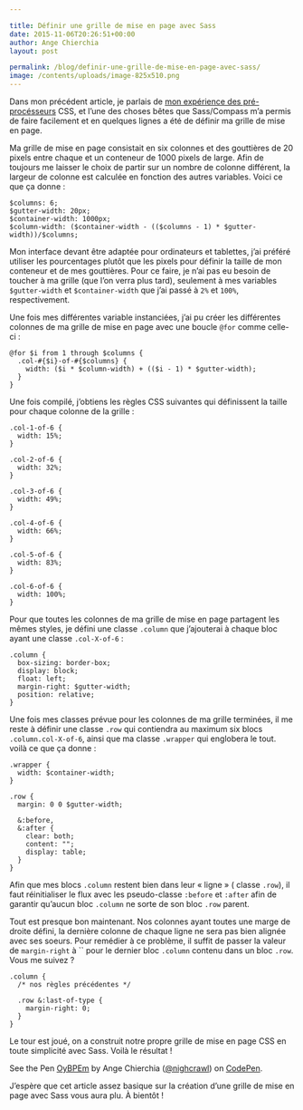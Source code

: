 ```yaml
---

title: Définir une grille de mise en page avec Sass
date: 2015-11-06T20:26:51+00:00
author: Ange Chierchia
layout: post

permalink: /blog/definir-une-grille-de-mise-en-page-avec-sass/
image: /contents/uploads/image-825x510.png
---
```

Dans mon précédent article, je parlais de [mon expérience des pré-procésseurs](http://chierchia.fr/blog/pre-processeur-css-feuilles-de-styles-faciles/) CSS, et l&rsquo;une des choses bêtes que Sass/Compass m&rsquo;a permis de faire facilement et en quelques lignes a été de définir ma grille de mise en page.

Ma grille de mise en page consistait en six colonnes et des gouttières de 20 pixels entre chaque et un conteneur de 1000 pixels de large. Afin de toujours me laisser le choix de partir sur un nombre de colonne différent, la largeur de colonne est calculée en fonction des autres variables. Voici ce que ça donne :<!--more-->

    $columns: 6;
    $gutter-width: 20px;
    $container-width: 1000px;
    $column-width: ($container-width - (($columns - 1) * $gutter-width))/$columns;

Mon interface devant être adaptée pour ordinateurs et tablettes, j&rsquo;ai préféré utiliser les pourcentages plutôt que les pixels pour définir la taille de mon conteneur et de mes gouttières. Pour ce faire, je n&rsquo;ai pas eu besoin de toucher à ma grille (que l&rsquo;on verra plus tard), seulement à mes variables `$gutter-width` et `$container-width` que j&rsquo;ai passé à `2%` et `100%`, respectivement.

Une fois mes différentes variable instanciées, j&rsquo;ai pu créer les différentes colonnes de ma grille de mise en page avec une boucle `@for` comme celle-ci :

    @for $i from 1 through $columns {
      .col-#{$i}-of-#{$columns} {
        width: ($i * $column-width) + (($i - 1) * $gutter-width);
      }
    }

Une fois compilé, j&rsquo;obtiens les règles CSS suivantes qui définissent la taille pour chaque colonne de la grille :

    .col-1-of-6 {
      width: 15%;
    }

    .col-2-of-6 {
      width: 32%;
    }

    .col-3-of-6 {
      width: 49%;
    }

    .col-4-of-6 {
      width: 66%;
    }

    .col-5-of-6 {
      width: 83%;
    }

    .col-6-of-6 {
      width: 100%;
    }

Pour que toutes les colonnes de ma grille de mise en page partagent les mêmes styles, je défini une classe `.column` que j&rsquo;ajouterai à chaque bloc ayant une classe `.col-X-of-6` :

    .column {
      box-sizing: border-box;
      display: block;
      float: left;
      margin-right: $gutter-width;
      position: relative;
    }

Une fois mes classes prévue pour les colonnes de ma grille terminées, il me reste à définir une classe `.row` qui contiendra au maximum six blocs `.column.col-X-of-6`, ainsi que ma classe `.wrapper` qui englobera le tout. voilà ce que ça donne :

    .wrapper {
      width: $container-width;
    }

    .row {
      margin: 0 0 $gutter-width;

      &:before,
      &:after {
        clear: both;
        content: "";
        display: table;
      }
    }

Afin que mes blocs `.column` restent bien dans leur &laquo;&nbsp;ligne&nbsp;&raquo; ( classe `.row`), il faut réinitialiser le flux avec les pseudo-classe `:before` et `:after` afin de garantir qu&rsquo;aucun bloc `.column` ne sorte de son bloc `.row` parent.

Tout est presque bon maintenant. Nos colonnes ayant toutes une marge de droite défini, la dernière colonne de chaque ligne ne sera pas bien alignée avec ses soeurs. Pour remédier à ce problème, il suffit de passer la valeur de `margin-right` à `` pour le dernier bloc `.column` contenu dans un bloc `.row`. Vous me suivez ?

    .column {
      /* nos règles précédentes */

      .row &:last-of-type {
        margin-right: 0;
      }
    }

Le tour est joué, on a construit notre propre grille de mise en page CSS en toute simplicité avec Sass. Voilà le résultat !

<p class="codepen" data-height="350" data-theme-id="0" data-slug-hash="OyBPEm" data-default-tab="result" data-user="nighcrawl">
  See the Pen <a href="http://codepen.io/nighcrawl/pen/OyBPEm/">OyBPEm</a> by Ange Chierchia (<a href="http://codepen.io/nighcrawl">@nighcrawl</a>) on <a href="http://codepen.io">CodePen</a>.
</p>

J&rsquo;espère que cet article assez basique sur la création d&rsquo;une grille de mise en page avec Sass vous aura plu. À bientôt !